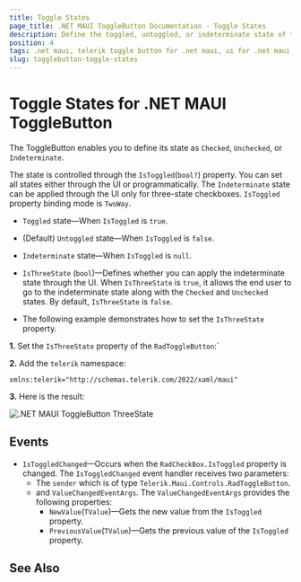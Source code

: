 ```yaml
---
title: Toggle States
page_title: .NET MAUI ToggleButton Documentation - Toggle States
description: Define the toggled, untoggled, or indeterminate state of the Telerik ToggleButton for .NET MAUI.
position: 4
tags: .net maui, telerik toggle button for .net maui, ui for .net maui, toggle button, microsoft .net maui
slug: togglebutton-toggle-states
---
```


# Toggle States for .NET MAUI ToggleButton

The ToggleButton enables you to define its state as `Checked`, `Unchecked`, or `Indeterminate`.

The state is controlled through the `IsToggled`(`bool?`) property. You can set all states either through the UI or programmatically. The `Indeterminate` state can be applied through the UI only for three-state checkboxes. `IsToggled` property binding mode is `TwoWay`.

* `Toggled` state&mdash;When `IsToggled` is `true`.

* (Default) `Untoggled` state&mdash;When `IsToggled` is `false`.

* `Indeterminate` state&mdash;When `IsToggled` is `null`.

* `IsThreeState` (`bool`)&mdash;Defines whether you can apply the indeterminate state through the UI. When `IsThreeState` is `true`, it allows the end user to go to the indeterminate state along with the `Checked` and `Unchecked` states. By default, `IsThreeState` is `false`.

* The following example demonstrates how to set the `IsThreeState` property.

**1.** Set the `IsThreeState` property of the `RadToggleButton`:`

<snippet id='togglebutton-three-state' />

**2.** Add the `telerik` namespace:

```XAML
xmlns:telerik="http://schemas.telerik.com/2022/xaml/maui"
```

**3.** Here is the result:

![.NET MAUI ToggleButton ThreeState](images/checkbox-command.gif)

## Events

* `IsToggledChanged`&mdash;Occurs when the `RadCheckBox.IsToggled` property is changed. The `IsToggledChanged` event handler receives two parameters:
    * The `sender` which is of type `Telerik.Maui.Controls.RadToggleButton`.
    * and `ValueChangedEventArgs`. The `ValueChangedEventArgs` provides the following properties:
        * `NewValue`(`TValue`)&mdash;Gets the new value from the `IsToggled` property.
        * `PreviousValue`(`TValue`)&mdash;Gets the previous value of the `IsToggled` property.

## See Also

